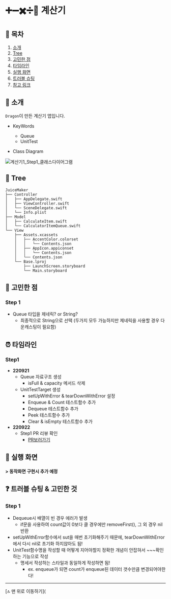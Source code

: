 # ➕➖✖️➗🟰 계산기

## 📖 목차

1. [소개](#-소개)
2. [Tree](#-Tree)
3. [고민한 점](#-고민한-점)
4. [타임라인](#-타임라인)
5. [실행 화면](#-실행-화면)
6. [트러블 슈팅](#-트러블-슈팅)
7. [참고 링크](#-참고-링크)

## 🌱 소개

`Dragon`이 만든 계산기 앱입니다.

- KeyWords

  - Queue
  - UnitTest

- Class Diagram

![계산기1_Step1_클래스다이어그램](https://user-images.githubusercontent.com/102534252/191909633-6a9af418-3408-4409-94eb-2466461f0b02.png)

## 🌲 Tree

```
JuiceMaker
├── Controller
│   ├── AppDelegate.swift
│   ├── ViewController.swift
│   └── SceneDelegate.swift
│   └── Info.plist
├── Model
│   ├── CalculateItem.swift
│   └── CalculatorItemQueue.swift
└── View
    ├── Assets.xcassets
    │   ├── AccentColor.colorset
    │   │   └── Contents.json
    │   ├── AppIcon.appiconset
    │   │   └── Contents.json
    │   └── Contents.json
    └── Base.lproj
        ├── LaunchScreen.storyboard
        └── Main.storyboard
```

## 👀 고민한 점

### Step 1

- Queue 타입을 제네릭? or String?
  - 최종적으로 String으로 선택 (두가지 모두 가능하지만 제네릭을 사용할 경우 다운캐스팅이 필요함)


## ⏰ 타임라인

### Step1

- **220921**
  - Queue 자료구조 생성
    - isFull & capacity 메서드 삭제
  - UnitTestTarget 생성
    - setUpWithError & tearDownWithError 설정
    - Enqueue & Count 테스트함수 추가
    - Dequeue 테스트함수 추가
    - Peek 테스트함수 추가
    - Clear & isEmpty 테스트함수 추가
- **220922**
  - Step1 PR 리뷰 확인
    - [PR보러가기](https://github.com/yagom-academy/ios-calculator-app/pull/334)
          

## 📱 실행 화면

#### > 동작화면 구현시 추가 예정

## ❓ 트러블 슈팅 & 고민한 것

### Step 1

- Dequeue시 배열이 빈 경우 에러가 발생
  - if문을 사용하여 count값이 0보다 클 경우에만 removeFirst(), 그 외 경우 nil 반환
- setUpWithError함수에서 sut을 매번 초기화해주기 때문에, tearDownWithError에서 다시 nil로 초기화 하지않아도 됨!
- UnitTest함수명을 작성할 때 어떻게 지어야할지 정확한 개념이 안잡혀서 ~~~확인하는 기능으로 작성
  - 명세서 작성하는 스타일과 동일하게 작성하면 됨!
    - ex. enqueue가 되면 count가 enqueue된 데이터 갯수만큼 변경되어야한다!

---

[🔝 맨 위로 이동하기](
